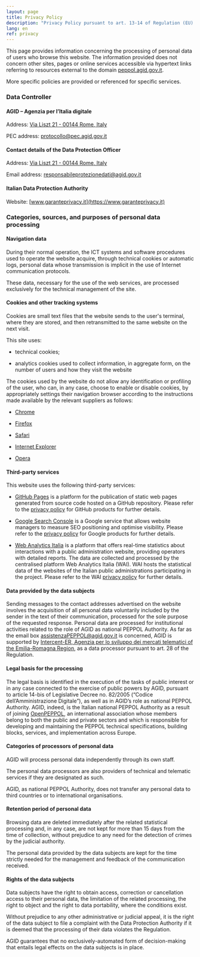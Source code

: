 ```yaml
---
layout: page
title: Privacy Policy
description: "Privacy Policy pursuant to art. 13-14 of Regulation (EU) 2016/679 of the European Parliament and of the Council"
lang: en
ref: privacy
---
```


This page provides information concerning the processing of personal data of
users who browse this website. The information provided does not concern other
sites, pages or online services accessible via hypertext links referring to
resources external to the domain
[peppol.agid.gov.it](https://peppol.agid.gov.it).

More specific policies are provided or referenced for specific services.

### Data Controller

#### AGID – Agenzia per l’Italia digitale

Address: [Via Liszt 21 - 00144 Rome,
Italy](https://maps.google.it/maps?q=Via+Liszt,+21,+00144+Roma&hnear=Via+Liszt,+21,+00144+Roma&t=m&z=16)

PEC address: [protocollo@pec.agid.gov.it](mailto:protocollo@pec.agid.gov.it)

#### Contact details of the Data Protection Officer

Address: [Via Liszt 21 - 00144 Rome,
Italy](https://maps.google.it/maps?q=Via+Liszt,+21,+00144+Roma&hnear=Via+Liszt,+21,+00144+Roma&t=m&z=16)

Email address: [responsabileprotezionedati@agid.gov.it](mailto:responsabileprotezionedati@agid.gov.it)

#### Italian Data Protection Authority

Website: [www.garanteprivacy.it](https://www.garanteprivacy.it)


### Categories, sources, and purposes of personal data processing

#### Navigation data

During their normal operation, the ICT systems and software procedures used
to operate the website acquire, through technical cookies or automatic logs,
personal data whose transmission is implicit in the use of Internet
communication protocols.

These data, necessary for the use of the web services, are processed
exclusively for the technical management of the site.

#### Cookies and other tracking systems

Cookies are small text files that the website sends to the user's terminal,
where they are stored, and then retransmitted to the same website on the
next visit.

This site uses:

-   technical cookies;

-   analytics cookies used to collect information, in aggregate form, on the
number of users and how they visit the website

The cookies used by the website do not allow any identification or profiling
of the user, who can, in any case, choose to enable or disable cookies, by
appropriately settings their navigation browser according to the
instructions made available by the relevant suppliers as follows:

-   [Chrome](https://support.google.com/chrome/answer/95647?hl=en)

-   [Firefox](https://support.mozilla.org/en-US/kb/cookies-information-websites-store-on-your-computer)

-   [Safari](https://support.apple.com/en-us/HT201265)

-   [Internet Explorer](https://support.microsoft.com/en-us/help/17442/windows-internet-explorer-delete-manage-cookies)

-   [Opera](https://help.opera.com/en/latest/web-preferences/)

#### Third-party services

This website uses the following third-party services:

-   [GitHub Pages](https://pages.github.com/) is a platform for the publication
    of static web pages generated from source code hosted on a GitHub
    repository. Please refer to the [privacy
    policy](https://help.github.com/en/github/site-policy/github-privacy-statement)
    for GitHub products for further details.

-   [Google Search Console](https://search.google.com/search-console/about) is
    a Google service that allows website managers to measure SEO positioning
    and optimise visibility.  Please refer to the [privacy
    policy](https://policies.google.com/privacy) for Google products for
    further details.

-   [Web Analytics Italia](https://webanalytics.italia.it/) is a platform that
    offers real-time statistics about interactions with a public administration
    website, providing operators with detailed reports. The data are collected
    and processed by the centralised platform Web Analytics Italia (WAI). WAI
    hosts the statistical data of the websites of the Italian public
    administrations participating in the project. Please refer to the WAI [privacy policy](https://webanalytics.italia.it/privacy) for further details.

#### Data provided by the data subjects

Sending messages to the contact addresses advertised on the website involves
the acquisition of all personal data voluntarily included by the sender in the
text of their communication, processed for the sole purpose of the requested
response. Personal data are processed for institutional activities related to
the role of AGID as national PEPPOL Authority. As far as the email box
[assistenzaPEPPOL@agid.gov.it](mailto:assistenzaPEPPOL@agid.gov.it) is
concerned, AGID is supported by [Intercent-ER, Agenzia per lo sviluppo dei
mercati telematici of the Emilia-Romagna
Region](https://intercenter.regione.emilia-romagna.it/), as a data processor
pursuant to art. 28 of the Regulation.

#### Legal basis for the processing

The legal basis is identified in the execution of the tasks of public interest
or in any case connected to the exercise of public powers by AGID, pursuant to
article 14-bis of Legislative Decree no. 82/2005 (“Codice dell’Amministrazione
Digitale”), as well as in AGID’s role as national PEPPOL Authority. AGID,
indeed, is the Italian national PEPPOL Authority as a result of joining
[OpenPEPPOL](https://peppol.eu/), an international association whose members
belong to both the public and private sectors and which is responsible for
developing and maintaining the PEPPOL technical specifications, building
blocks, services, and implementation across Europe.

#### Categories of processors of personal data

AGID will process personal data independently through its own staff.

The personal data processors are also providers of technical and telematic
services if they are designated as such.

AGID, as national PEPPOL Authority, does not transfer any personal data to third
countries or to international organisations.

#### Retention period of personal data

Browsing data are deleted immediately after the related statistical processing
and, in any case, are not kept for more than 15 days from the time of
collection, without prejudice to any need for the detection of crimes by the
judicial authority.

The personal data provided by the data subjects are kept for the time strictly
needed for the management and feedback of the communication received.

#### Rights of the data subjects

Data subjects have the right to obtain access, correction or cancellation access
to their personal data, the limitation of the related processing, the right to
object and the right to data portability, where the conditions exist.

Without prejudice to any other administrative or judicial appeal, it is the
right of the data subject to file a complaint with the Data Protection Authority
if it is deemed that the processing of their data violates the Regulation.

AGID guarantees that no exclusively-automated form of decision-making that
entails legal effects on the data subjects is in place.
